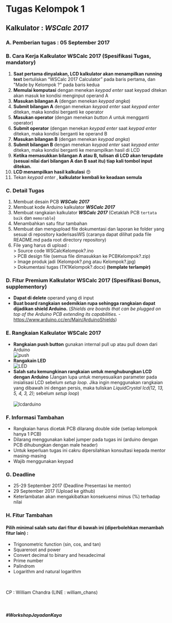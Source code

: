 # Tugas Kelompok 1

## Kalkulator : ***WSCalc 2017***

### A. Pemberian tugas : 05 September 2017

### B. Cara Kerja Kalkulator WSCalc 2017 (Spesifikasi Tugas, mandatory)
  1.	**Saat pertama dinyalakan, LCD kalkulator akan menampilkan running text** bertuliskan “WSCalc 2017 Calculator” pada baris pertama, dan "Made by Kelompok ?" pada baris kedua
  2.	**Memulai komputasi** dengan menekan *keypad enter* saat keypad ditekan akan masuk ke kondisi menginput operand A
  3.	**Masukan bilangan A** (dengan menekan *keypad angka*) </br  >
  4.	**Submit bilangan A** dengan menekan *keypad enter* saat *keypad enter* ditekan, maka kondisi berganti ke operator
  5.	**Masukan operator** (dengan menekan *button A* untuk mengganti operator) </br  >
  6.  **Submit operator** (dengan menekan *keypad enter* saat *keypad enter* ditekan, maka kondisi berganti ke operand B
  7.	**Masukan bilangan B** (dengan menekan *keypad angka*) </br  >
  8.	**Submit bilangan B** dengan menekan *keypad enter* saat *keypad enter* ditekan, maka kondisi berganti ke menampilkan hasil di LCD
  9.	**Ketika memasukkan bilangan A atau B, tulisan di LCD akan terupdate (sesuai nilai dari bilangan A dan B saat itu) tiap kali tombol input ditekan.** <br>
  10. **LCD menampilkan hasil kalkulasi** :heart_eyes:
  11. Tekan *keypad enter* , **kalkulator kembali ke keadaan semula**

### C. Detail Tugas
  1.  Membuat desain PCB ***WSCalc 2017***
  2.	Membuat kode Arduino kalkulator ***WSCalc 2017***
  3.	Membuat rangkaian kalkulator ***WSCalc 2017*** (Cetaklah PCB `tertata baik` dan `memorable`)
  4.  Menambahkan satu fitur tambahan
  5.	Membuat dan mengupload file dokumentasi dan laporan ke folder yang sesuai di repository kaderisasiWS (caranya dapat dilihat pada file README.md pada root directory repository)
  6.	File yang harus di upload :
      <br> > Source code WSCalcKelompok?.ino
      <br> > PCB design file (semua file dimasukkan ke PCBKelompok?.zip)
      <br> > Image produk jadi (Kelompok?.png atau Kelompok?.jpg)
      <br> > Dokumentasi tugas (TK1Kelompok?.docx) **(template terlampir)**

### D. Fitur Premium Kalkulator WSCalc 2017 (Spesifikasi Bonus, supplementory)
  * **Dapat di delete** operand yang di input
  * **Buat board rangkaian sedemikian rupa sehingga rangkaian dapat dijadikan shield Arduino.** (*Shields are boards that can be plugged on top of the Arduino PCB extending its capabilities.* -https://www.arduino.cc/en/Main/ArduinoShields)

### E. Rangkaian Kalkulator WSCalc 2017
  * **Rangkaian push button** gunakan internal pull up atau pull down dari Arduino</br  >
  ![push](https://github.com/WorkshopHMEITB/KaderisasiWS2016/blob/master/assets/images/push.PNG)
  * **Rangakain LED** </br  >
  ![LED](https://github.com/WorkshopHMEITB/KaderisasiWS2016/blob/master/assets/images/LED.PNG)
  * **Salah satu kemungkinan rangkaian untuk menghubungkan LCD dengan Arduino** (Jangan lupa untuk menyesuaikan parameter pada insialisasi LCD sebelum *setup loop*. Jika ingin menggunakan rangkaian yang dibawah ini dengan persis, maka tuliskan *LiquidCrystal lcd(12, 13, 5, 4, 3, 2);* sebelum *setup loop*)</br  ></br  >
![lcdarduino](https://github.com/wshme2017/kaderisasiWS/blob/master/assets/images/lcdarduino.jpg)

### F. Informasi Tambahan
  * Rangkaian harus dicetak PCB dilarang double side (setiap kelompok hanya 1 PCB)
  * Dilarang menggunakan kabel jumper pada tugas ini (arduino dengan PCB dihubungkan dengan male header)
  * Untuk keperluan tugas ini cakru dipersilahkan konsultasi kepada mentor masing-masing
  * Wajib menggunakan keypad
  
### G. Deadline
  * 25-29 September 2017 (Deadline Presentasi ke mentor)
  * 29 September 2017 (Upload ke github)
  * Keterlambatan akan mengakibatkan konsekuensi minus (%) terhadap nilai
  
### H. Fitur Tambahan
#### Pilih minimal salah satu dari fitur di bawah ini (diperbolehkan menambah fitur lain) :
  * Trigonometric function (sin, cos, and tan)
  * Squareroot and power
  * Convert decimal to binary and hexadecimal
  * Prime number
  * Palindrom
  * Logarithm and natural logarithm
  
<br> <br>
CP : William Chandra (LINE : william_chans)
<br> <br> <br>
##### #WorkshopJayadanKaya
